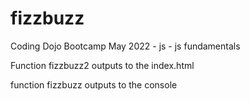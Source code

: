 # fizzbuzz
Coding Dojo Bootcamp May 2022 - js - js fundamentals

Function fizzbuzz2 outputs to the index.html

function fizzbuzz outputs to the console
